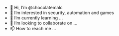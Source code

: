 - 👋 Hi, I’m @chocolatemalc
- 👀 I’m interested in security, automation and games
- 🌱 I’m currently learning ...
- 💞️ I’m looking to collaborate on ...
- 📫 How to reach me ...

<!---
chocolatemalc/chocolatemalc is a ✨ special ✨ repository because its `README.md` (this file) appears on your GitHub profile.
You can click the Preview link to take a look at your changes.
--->
